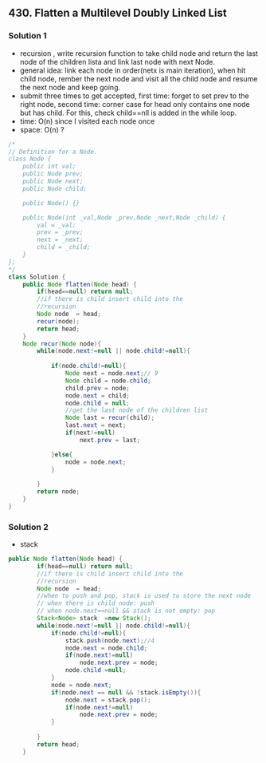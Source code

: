 ## 430. Flatten a Multilevel Doubly Linked List

### Solution 1
- recursion , write recursion function to take child node and return the last node of the children lista and link last node with next Node.
- general idea: link each node in order(netx is main iteration), when hit child node, rember the next node and visit all the child node and resume the next node and keep going. 
- submit three times to get accepted, first time: forget to set prev to the right node, second time: corner case for head only contains one node but has child. For this, check child==nll is added in the while loop.
- time: O(n) since I visited each node once
- space: O(n)  ?
```java
/*
// Definition for a Node.
class Node {
    public int val;
    public Node prev;
    public Node next;
    public Node child;

    public Node() {}

    public Node(int _val,Node _prev,Node _next,Node _child) {
        val = _val;
        prev = _prev;
        next = _next;
        child = _child;
    }
};
*/
class Solution {
    public Node flatten(Node head) {
        if(head==null) return null;
        //if there is child insert child into the 
        //recursion
        Node node  = head;
        recur(node);
        return head;
    }
    Node recur(Node node){
        while(node.next!=null || node.child!=null){
            
            if(node.child!=null){
                Node next = node.next;// 9
                Node child = node.child;
                child.prev = node;
                node.next = child;
                node.child = null;
                //get the last node of the children list
                Node last = recur(child);
                last.next = next;
                if(next!=null)
                    next.prev = last;

            }else{
                node = node.next;
            }
            
        }
        return node;
    }
}
```

### Solution 2
- stack
```java
public Node flatten(Node head) {
        if(head==null) return null;
        //if there is child insert child into the 
        //recursion
        Node node  = head;
        //when to push and pop, stack is used to store the next node
        // when there is child node: push
        // when node.next==null && stack is not empty: pop
        Stack<Node> stack  =new Stack();
        while(node.next!=null || node.child!=null){
            if(node.child!=null){
                stack.push(node.next);//4
                node.next = node.child;
                if(node.next!=null)
                    node.next.prev = node;
                node.child =null;
            }
            node = node.next;
            if(node.next == null && !stack.isEmpty()){
                node.next = stack.pop();
                if(node.next!=null)
                    node.next.prev = node;
            }
            
        }
        return head;
    }
```
